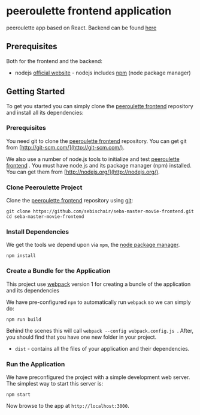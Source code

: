 # peeroulette frontend application

peeroulette app based on React. Backend can be found [here](https://gitlab.lrz.de/seba-master-2021/team-50/backend)

## Prerequisites

Both for the frontend and the backend:

-   nodejs [official website](https://nodejs.org/en/) - nodejs includes [npm](https://www.npmjs.com/) (node package manager)

## Getting Started

To get you started you can simply clone the [peeroulette frontend](https://gitlab.lrz.de/seba-master-2021/team-50/frontend) repository and install all its dependencies:

### Prerequisites

You need git to clone the [peeroulette frontend](https://gitlab.lrz.de/seba-master-2021/team-50/frontend) repository. You can get git from [http://git-scm.com/](http://git-scm.com/).

We also use a number of node.js tools to initialize and test [peeroulette frontend](https://gitlab.lrz.de/seba-master-2021/team-50/frontend) . You must have node.js and its package manager (npm) installed. You can get them from [http://nodejs.org/](http://nodejs.org/).

### Clone Peeroulette Project

Clone the [peeroulette frontend](https://gitlab.lrz.de/seba-master-2021/team-50/frontend) repository using [git](http://git-scm.com/):

```
git clone https://github.com/sebischair/seba-master-movie-frontend.git
cd seba-master-movie-frontend
```

### Install Dependencies

We get the tools we depend upon via `npm`, the [node package manager](https://www.npmjs.com).

```
npm install
```

### Create a Bundle for the Application

This project use [webpack](https://github.com/webpack/webpack) version 1 for creating a bundle of the application and its dependencies

We have pre-configured `npm` to automatically run `webpack` so we can simply do:

```
npm run build
```

Behind the scenes this will call `webpack --config webpack.config.js `. After, you should find that you have one new folder in your project.

-   `dist` - contains all the files of your application and their dependencies.

### Run the Application

We have preconfigured the project with a simple development web server. The simplest way to start
this server is:

```
npm start
```

Now browse to the app at `http://localhost:3000`.
